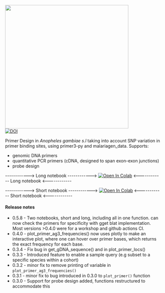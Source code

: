 [<img src="https://github.com/sanjaynagi/AgamPrimer/blob/main/graphics/AgamPrimer_logo.png?raw=True" width="400"/>](https://github.com/sanjaynagi/AgamPrimer/blob/main/graphics/AgamPrimer_logo.png?raw=True)   
[![DOI](https://zenodo.org/badge/503315581.svg)](https://zenodo.org/badge/latestdoi/503315581)


Primer Design in *Anopheles gambiae s.l* taking into account SNP variation in primer binding sites, using primer3-py and malariagen_data. Supports:

- genomic DNA primers
- quantitative PCR primers (cDNA, designed to span exon-exon junctions)
- probe design

------------>     Long notebook    ------------>   [![Open In Colab](https://colab.research.google.com/assets/colab-badge.svg)](https://colab.research.google.com/github/sanjaynagi/AgamPrimer/blob/main/notebooks/AgamPrimer-long.ipynb)    <------------     Long notebook   <------------


------------>     Short notebook    ------------>    [![Open In Colab](https://colab.research.google.com/assets/colab-badge.svg)](https://colab.research.google.com/github/sanjaynagi/AgamPrimer/blob/main/notebooks/AgamPrimer-short.ipynb)    <------------     Short notebook   <------------

#### Release notes

- 0.5.8 - Two notebooks, short and long, including all in one function. can now check the primers for specificity with gget blat implementation. Most versions >0.4.0  were for a workshop and github actions CI.
- 0.4.0 - plot_primer_ag3_frequencies() now uses plotly to make an interactive plot, where one can hover over primer bases, which returns the exact frequency for each base.
- 0.3.4 - Fix bug in get_gDNA_sequence() and in plot_primer_locs()
- 0.3.3 - Introduced feature to enable a sample query (e.g subset to a specific species within a cohort)
- 0.3.2 - minor fix to remove printing of variable in `plot_primer_ag3_frequencies()`
- 0.3.1 - minor fix to bug introduced in 0.3.0 to `plot_primer()` function
- 0.3.0 - Support for probe design added, functions restructured to accommodate this
